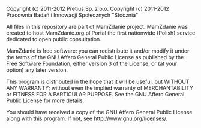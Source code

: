 
Copyright (c) 2011-2012 Pretius Sp. z o.o.
Copyright (c) 2011-2012 Pracownia Badań i Innowacji Społecznych "Stocznia"

All files in this repository are part of MamZdanie project.
MamZdanie was created to host MamZdanie.org.pl Portal
the first nationwide (Polish) service dedicated to open
public consultation.

MamZdanie is free software: you can redistribute it and/or modify
it under the terms of the GNU Affero General Public License as
published by the Free Software Foundation, either version 3 of the
License, or (at your option) any later version.

This program is distributed in the hope that it will be useful,
but WITHOUT ANY WARRANTY; without even the implied warranty of
MERCHANTABILITY or FITNESS FOR A PARTICULAR PURPOSE.  See the
GNU Affero General Public License for more details.

You should have received a copy of the GNU Affero General Public License
along with this program. If not, see <http://www.gnu.org/licenses/>.

